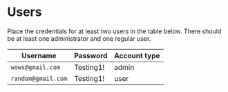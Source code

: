# Users

Place the credentials for at least two users in the table below. There should be at least one administrator and one regular user.


| Username           | Password  | Account type |
|--------------------|-----------|--------------|
| `wows@gmail.com`   | Testing1! | admin        |
| `random@gmail.com` | Testing1! | user         |


